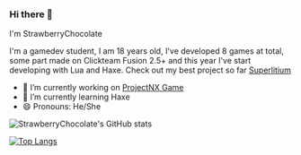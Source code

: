 ### Hi there 👋

I'm StrawberryChocolate

I'm a gamedev student, I am 18 years old, I've developed 8 games at total, some part made on Clickteam Fusion 2.5+ and this year I've start developing with Lua and Haxe.
Check out my best project so far [Superlitium](https://github.com/Litium-org/SuperLitium)

- 🔭 I’m currently working on [ProjectNX Game](https://github.com/NX-Game-Studios/ProjectNX)
- 🌱 I’m currently learning Haxe
- 😄 Pronouns: He/She

![StrawberryChocolate's GitHub stats](https://github-readme-stats.vercel.app/api?username=doge2dev&show_icons=true&theme=synthwave)

[![Top Langs](https://github-readme-stats.vercel.app/api/top-langs/?username=doge2dev&theme=synthwave)](https://github.com/anuraghazra/github-readme-stats)
